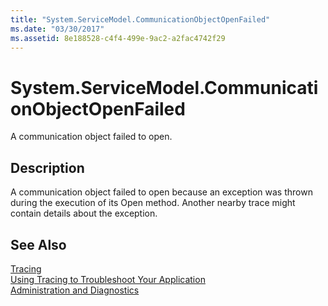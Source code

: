 ```yaml
---
title: "System.ServiceModel.CommunicationObjectOpenFailed"
ms.date: "03/30/2017"
ms.assetid: 8e188528-c4f4-499e-9ac2-a2fac4742f29
---
```

# System.ServiceModel.CommunicationObjectOpenFailed
A communication object failed to open.  
  
## Description  
 A communication object failed to open because an exception was thrown during the execution of its Open method. Another nearby trace might contain details about the exception.  
  
## See Also  
 [Tracing](../../../../../docs/framework/wcf/diagnostics/tracing/index.md)  
 [Using Tracing to Troubleshoot Your Application](../../../../../docs/framework/wcf/diagnostics/tracing/using-tracing-to-troubleshoot-your-application.md)  
 [Administration and Diagnostics](../../../../../docs/framework/wcf/diagnostics/index.md)

